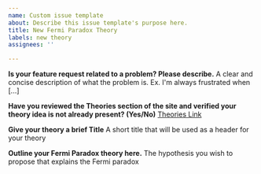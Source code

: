 ```yaml
---
name: Custom issue template
about: Describe this issue template's purpose here.
title: New Fermi Paradox Theory
labels: new theory
assignees: ''

---
```


**Is your feature request related to a problem? Please describe.**
A clear and concise description of what the problem is. Ex. I'm always frustrated when [...]

**Have you reviewed the Theories section of the site and verified your theory idea is not already present? (Yes/No)**
[Theories Link](http://localhost:1313/theories/)

**Give your theory a brief Title**
A short title that will be used as a header for your theory

**Outline your Fermi Paradox theory here.**
The hypothesis you wish to propose that explains the Fermi paradox
